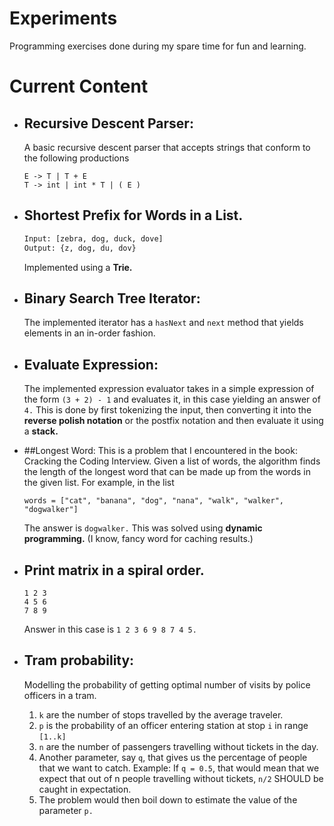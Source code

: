 # Experiments

Programming exercises done during my spare time for fun and learning.

# Current Content

* ## Recursive Descent Parser: 
  A basic recursive descent parser that accepts strings that conform to the following productions
  
  ```
  E -> T | T + E
  T -> int | int * T | ( E )
  ```
* ## Shortest Prefix for Words in a List.
  ```python
  Input: [zebra, dog, duck, dove]
  Output: {z, dog, du, dov}
  ```
  Implemented using a **Trie.**

* ## Binary Search Tree Iterator: 
  The implemented iterator has a `hasNext` and `next` method that yields elements in an in-order fashion.
  
* ## Evaluate Expression: 
  The implemented expression evaluator takes in a simple expression of the form `(3 + 2) - 1` and evaluates it, in this case yielding an answer of `4.`
  This is done by first tokenizing the input, then converting it into the **reverse polish notation** or the postfix notation and then evaluate it using a **stack.**
  
* ##Longest Word: 
  This is a problem that I encountered in the book: Cracking the Coding Interview. Given a list of words, the algorithm finds the length of the longest word
  that can be made up from the words in the given list. For example, in the list
  
  ```
  words = ["cat", "banana", "dog", "nana", "walk", "walker", "dogwalker"]
  
  ```
  The answer is `dogwalker.` This was solved using **dynamic programming.** (I know, fancy word for caching results.)
  
* ## Print matrix in a spiral order.

  ```
  1 2 3
  4 5 6
  7 8 9
  ```
  Answer in this case is `1 2 3 6 9 8 7 4 5.`
  
* ## Tram probability: 
  Modelling the probability of getting optimal number of 
  visits by police officers in a tram.
  1. `k` are the number of stops travelled by the average traveler.
  2. `p` is the probability of an officer entering station at stop `i` in
   range `[1..k]`
  3. `n` are the number of passengers travelling without tickets in the day.
  4. Another parameter, say `q`, that gives us the percentage of people
   that we want to catch. Example: If `q = 0.5`, that would mean that we 
   expect that out of n people travelling without tickets, `n/2` SHOULD be caught
   in expectation.
  5. The problem would then boil down to estimate the value of the parameter `p.`


